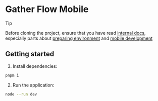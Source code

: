 # Gather Flow Mobile

> [!TIP]
> Before cloning the project, ensure that you have read [internal docs](https://github.com/Project-Workshop-Team-2/docs), especially parts about [preparing environment](https://github.com/Project-Workshop-Team-2/docs/blob/main/docs/3-prepare-your-environment.md) and [mobile development](https://github.com/Project-Workshop-Team-2/docs/blob/main/docs/4-mobile-development.md)

## Getting started

3. Install dependencies:

```sh
pnpm i
```

2. Run the application:

```sh
node --run dev
```
